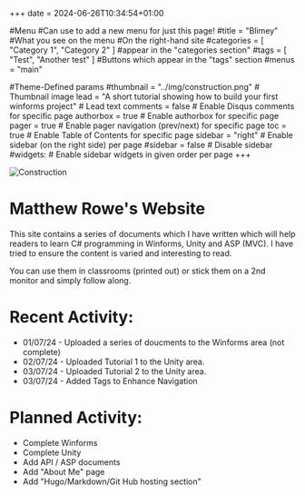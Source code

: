 +++
date = 2024-06-26T10:34:54+01:00


#Menu 
#Can use to add a new menu for just this page!
#title = "Blimey"  #What you see on the menu
#On the right-hand site
#categories = [ "Category 1", "Category 2" ] #appear in the "categories section"
#tags = [ "Test", "Another test" ]  #Buttons which appear in the "tags" section
#menus = "main"

#Theme-Defined params
#thumbnail = "../img/construction.png" # Thumbnail image
lead = "A short tutorial showing how to build your first winforms project" # Lead text
comments = false # Enable Disqus comments for specific page
authorbox = true # Enable authorbox for specific page
pager = true # Enable pager navigation (prev/next) for specific page
toc = true # Enable Table of Contents for specific page
sidebar = "right" # Enable sidebar (on the right side) per page
#sidebar = false # Disable sidebar 
#widgets: # Enable sidebar widgets in given order per page
+++

![Construction](/img/construction.png)
# Matthew Rowe's Website

This site contains a series of documents which I have written which will help readers to learn C# programming in Winforms, Unity and ASP (MVC). I have tried to ensure the content is varied and interesting to read.  

You can use them in classrooms (printed out) or stick them on a 2nd monitor and simply follow along.

 

# Recent Activity:

* 01/07/24 - Uploaded a series of doucments to the Winforms area (not complete)
* 02/07/24 - Uploaded Tutorial 1 to the Unity area.  
* 03/07/24 - Uploaded Tutorial 2 to the Unity area. 
* 03/07/24 - Added Tags to Enhance Navigation 

# Planned Activity:

* Complete Winforms
* Complete Unity
* Add API / ASP documents
* Add "About Me" page
* Add "Hugo/Markdown/Git Hub hosting section"
